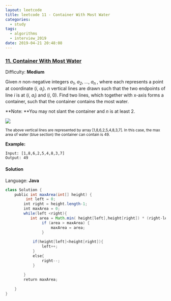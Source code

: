 ```yaml
---
layout: leetcode
title: leetcode 11 - Container With Most Water
categories:
  - study
tags:
  - algorithms
  - interview_2019
date: 2019-04-21 20:48:08
---
```


### [11\. Container With Most Water](https://leetcode.com/problems/container-with-most-water/)

Difficulty: **Medium**

Given _n_ non-negative integers _a<sub style="display: inline;">1</sub>_, _a<sub style="display: inline;">2</sub>_, ..., _a<sub style="display: inline;">n </sub>_, where each represents a point at coordinate (_i_, _a<sub style="display: inline;">i</sub>_). _n_ vertical lines are drawn such that the two endpoints of line _i_ is at (_i_, _a<sub style="display: inline;">i</sub>_) and (_i_, 0). Find two lines, which together with x-axis forms a container, such that the container contains the most water.

**Note: **You may not slant the container and _n_ is at least 2.

![](https://s3-lc-upload.s3.amazonaws.com/uploads/2018/07/17/question_11.jpg)

<small style="display: inline;">The above vertical lines are represented by array [1,8,6,2,5,4,8,3,7]. In this case, the max area of water (blue section) the container can contain is 49\.</small>

**Example:**

```
Input: [1,8,6,2,5,4,8,3,7]
Output: 49
```

#### Solution

Language: **Java**

```java
class Solution {
    public int maxArea(int[] height) {
         int left = 0;
        int right = height.length-1;
        int maxArea = 0;
        while(left <right){
           int area = Math.min( height[left],height[right]) * (right-left);
                if (area > maxArea) {
                    maxArea = area;
                }
​
            if(height[left]<height[right]){
                left++;
            }
            else{
                right--;
            }
​
        }
        return maxArea;
​
    }
}
```
